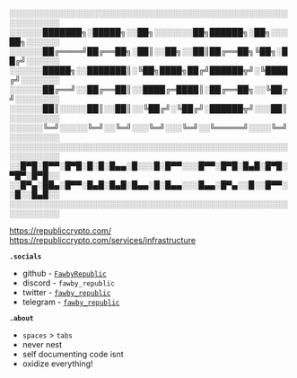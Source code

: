 ░░░░░░░░░░░░░░░░░░░░░░░░░░░░░░░░░░░░░░░░░░░░░░░░░░░░░░░░░░░  
░░░░░░███████╗░█████╗░░██╗░░░░░░░██╗██████╗░██╗░░░██╗░░░░░░  
░░░░░░██╔════╝██╔══██╗░██║░░██╗░░██║██╔══██╗╚██╗░██╔╝░░░░░░  
░░░░░░█████╗░░███████║░╚██╗████╗██╔╝██████╦╝░╚████╔╝░░░░░░░  
░░░░░░██╔══╝░░██╔══██║░░████╔═████║░██╔══██╗░░╚██╔╝░░░░░░░░  
░░░░░░██║░░░░░██║░░██║░░╚██╔╝░╚██╔╝░██████╦╝░░░██║░░░░░░░░░  
░░░░░░╚═╝░░░░░╚═╝░░╚═╝░░░╚═╝░░░╚═╝░░╚═════╝░░░░╚═╝░░░░░░░░░  
░░░░░░░░░░░░░░░░░░░░░░░░░░░░░░░░░░░░░░░░░░░░░░░░░░░░░░░░░░░  
░░█▀█░█▀▀░█▀█░█░█░█▄▄░█░░░█░█▀▀░░░█▀▀░█▀█░█▄█░█▀█░▀█▀░█▀█░░  
░░█▀▄░██▄░█▀▀░█▄█░█▄█░█▄▄░█░█▄▄░░░█▄▄░█▀▄░░█░░█▀▀░░█░░█▄█░░  
░░░░░░░░░░░░░░░░░░░░░░░░░░░░░░░░░░░░░░░░░░░░░░░░░░░░░░░░░░░  

https://republiccrypto.com/  
https://republiccrypto.com/services/infrastructure

**`.socials`**

- github   - [ `FawbyRepublic` ]( https://github.com/FawbyRepublic )
- discord  - `fawby_republic`
- twitter  - [ `fawby_republic` ]( https://twitter.com/fawby_republic )
- telegram - [ `fawby_republic` ]( https://t.me/fawby_republic )

**`.about`**

- `spaces` > `tabs`
- never nest
- self documenting code isnt
- oxidize everything!

